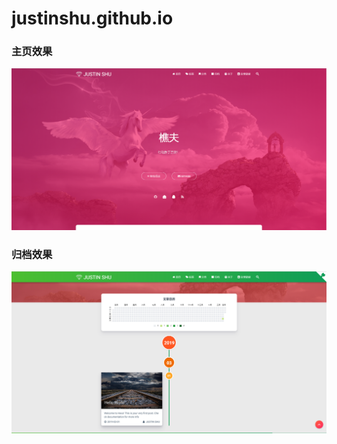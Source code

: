 # justinshu.github.io
### 主页效果
![index](https://github.com/Justinshu/my_statics/blob/master/justinshu_github_io/index.png?raw=true "首页效果图")
### 归档效果
![archives](https://github.com/Justinshu/my_statics/blob/master/justinshu_github_io/archives.png?raw=true "归档效果图")

